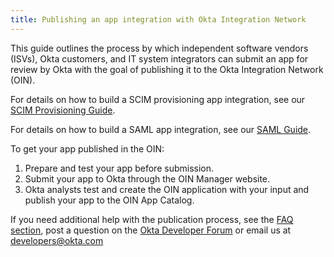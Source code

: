 ```yaml
---
title: Publishing an app integration with Okta Integration Network
---
```


This guide outlines the process by which independent software vendors (ISVs), Okta customers, and IT system integrators  can submit an app for review by Okta with the goal of publishing it to the Okta Integration Network (OIN).

For details on how to build a SCIM provisioning app integration, see our [SCIM Provisioning Guide](/docs/guides/build-provisioning-integration/).

For details on how to build a SAML app integration, see our [SAML Guide](/docs/guides/build-sso-integration/).

To get your app published in the OIN:

1. Prepare and test your app before submission.
1. Submit your app to Okta through the OIN Manager website.
1. Okta analysts test and create the OIN application with your input and publish your app to the OIN App Catalog.

If you need additional help with the publication process, see the [FAQ section](../faqs/), post a question on the [Okta Developer Forum](https://devforum.okta.com/) or email us at <developers@okta.com>

<NextSectionLink/>
